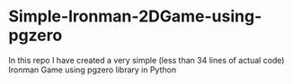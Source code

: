 # Simple-Ironman-2DGame-using-pgzero
In this repo I have created a very simple (less than 34 lines of actual code) Ironman Game using pgzero library in Python
